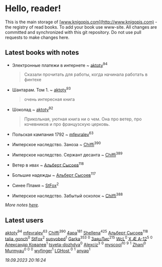 # Hello, reader!
This is the main storage of [www.knigopis.com](http://www.knigopis.com) - the registry of read books.
To add your book use www-site. All changes are committed and synchronized with this git repository.
Do not use pull requests to make changes here.


## Latest books with notes
* Электронные платежи в интернете ~ [aktoty](users/275/275766107-vkontakte)<sup>94</sup>
    > Сказали прочитать для работы, когда начинала работать в финтехе

* Шантарам. Том 1. ~ [aktoty](users/275/275766107-vkontakte)<sup>93</sup>
    > очень интересная книга

* Шоколад ~ [aktoty](users/275/275766107-vkontakte)<sup>92</sup>
    > Прикольная, уютная книга ни о чем. Она про ветер, про кочевников и про французскую церковь.

* Польская кампания 1792 ~ [mfevralev](users/140/140966150-vkontakte)<sup>63</sup>

* Имперское наследство. Заноза ~ [Chiffi](users/105/105831994080785626680-google)<sup>390</sup>

* Имперское наследство. Сержант десанта ~ [Chiffi](users/105/105831994080785626680-google)<sup>389</sup>

* Ветер в ивах ~ [Альберт Сысоев](users/474/47446642-vkontakte)<sup>118</sup>

* Большие надежды ~ [Альберт Сысоев](users/474/47446642-vkontakte)<sup>117</sup>

* Синее Пламя ~ [StFox](users/108/10824953-yandex)<sup>2</sup>

* Имперское наследство. Забытый осколок ~ [Chiffi](users/105/105831994080785626680-google)<sup>388</sup>


_More notes [here](latest_books_with_notes.md)._


## Latest users
[aktoty](users/275/275766107-vkontakte)<sup>94</sup> 
[mfevralev](users/140/140966150-vkontakte)<sup>63</sup> 
[Chiffi](users/105/105831994080785626680-google)<sup>390</sup> 
[4apa](users/117/117392596378069249667-google)<sup>181</sup> 
[Shellena](users/134/13413591548892934957-mailru)<sup>425</sup> 
[Альберт Сысоев](users/474/47446642-vkontakte)<sup>118</sup> 
[talia_gonch](users/116/116727437007720956503-google)<sup>0</sup> 
[StFox](users/108/10824953-yandex)<sup>2</sup> 
[supvobed](users/111/111120684537115120803-google)<sup>1</sup> 
[Garka](users/115/115753719718250012620-google)<sup>353</sup> 
[](users/108/108689900996785507657-google)<sup>0</sup> 
[ЗаяцЛис](users/112/112388384595246311466-google)<sup>215</sup> 
[WcL](users/106/106758454733805717947-google)<sup>0</sup> 
[X Æ A-12](users/115/115609550904757194526-google)<sup>5</sup> 
[](users/112/112452730042794139520-google)<sup>0</sup> 
[Александр Ковалев](users/141/14161137020827113329-mailru)<sup>1</sup> 
[tsveta-dozhdya](users/983/983485507-yandex)<sup>0</sup> 
[Alexciz](users/104/104402554069177138887-google)<sup>3</sup> 
[](users/116/116461044320164710012-google)<sup>0</sup> 
[myscool](users/101/101429613411254493072-google)<sup>10</sup> 
[](users/101/101368518035734751027-google)<sup>9</sup> 
[](users/115/115714542148878544061-google)<sup>1</sup> 
[Zhani](users/109/109586026743199600506-google)<sup>0</sup> 
[Murmyau](users/107/107272984290708451258-google)<sup>0</sup> 
[](users/103/1035563327194476370-mailru)<sup>0</sup> 
[](users/106/106851335280025411906-google)<sup>0</sup> 
[wyfinger](users/112/112391692490886789680-google)<sup>1</sup> 
[LGHost ](users/102/102855694228637360492-google)<sup>0</sup> 
[](users/115/115449516373977572535-google)<sup>1</sup> 
[anyap](users/103/103930748205001962013-google)<sup>1</sup> 


_19.09.2023 20:16:24_
